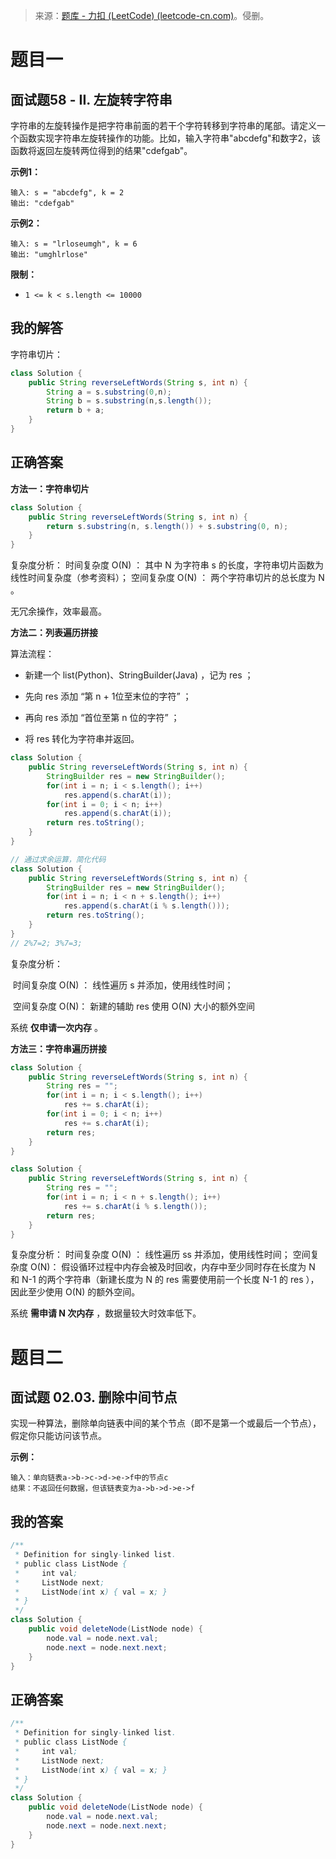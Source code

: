 > 来源：[题库 - 力扣 (LeetCode) (leetcode-cn.com)](https://leetcode-cn.com/problems/)。侵删。

# 题目一

## 面试题58 - II. 左旋转字符串

字符串的左旋转操作是把字符串前面的若干个字符转移到字符串的尾部。请定义一个函数实现字符串左旋转操作的功能。比如，输入字符串"abcdefg"和数字2，该函数将返回左旋转两位得到的结果"cdefgab"。



**示例1：**

```
输入: s = "abcdefg", k = 2
输出: "cdefgab"
```

**示例2：**

```
输入: s = "lrloseumgh", k = 6
输出: "umghlrlose"
```

**限制：**

- `1 <= k < s.length <= 10000`



## 我的解答

字符串切片：

```java
class Solution {
    public String reverseLeftWords(String s, int n) {
        String a = s.substring(0,n);
        String b = s.substring(n,s.length());
        return b + a;
    }
}
```





## 正确答案

**方法一：字符串切片**

```java
class Solution {
    public String reverseLeftWords(String s, int n) {
        return s.substring(n, s.length()) + s.substring(0, n);
    }
}
```

复杂度分析：
	时间复杂度 O(N) ： 其中 N 为字符串 s 的长度，字符串切片函数为线性时间复杂度（参考资料）；
	空间复杂度 O(N) ： 两个字符串切片的总长度为 N 。

无冗余操作，效率最高。



**方法二：列表遍历拼接**

算法流程：

+ 新建一个 list(Python)、StringBuilder(Java) ，记为 res ；

+ 先向 res 添加 “第 n + 1位至末位的字符” ；
+ 再向 res 添加 “首位至第 n 位的字符” ；
+ 将 res 转化为字符串并返回。

```java
class Solution {
    public String reverseLeftWords(String s, int n) {
        StringBuilder res = new StringBuilder();
        for(int i = n; i < s.length(); i++)
            res.append(s.charAt(i));
        for(int i = 0; i < n; i++)
            res.append(s.charAt(i));
        return res.toString();
    }
}

// 通过求余运算，简化代码
class Solution {
    public String reverseLeftWords(String s, int n) {
        StringBuilder res = new StringBuilder();
        for(int i = n; i < n + s.length(); i++)
            res.append(s.charAt(i % s.length()));
        return res.toString();
    }
}
// 2%7=2; 3%7=3;
```



复杂度分析：

​	时间复杂度 O(N) ： 线性遍历 s 并添加，使用线性时间；

​	空间复杂度 O(N)： 新建的辅助 res 使用 O(N) 大小的额外空间

系统 **仅申请一次内存** 。



**方法三：字符串遍历拼接**

```java
class Solution {
    public String reverseLeftWords(String s, int n) {
        String res = "";
        for(int i = n; i < s.length(); i++)
            res += s.charAt(i);
        for(int i = 0; i < n; i++)
            res += s.charAt(i);
        return res;
    }
}

class Solution {
    public String reverseLeftWords(String s, int n) {
        String res = "";
        for(int i = n; i < n + s.length(); i++)
            res += s.charAt(i % s.length());
        return res;
    }
}
```

复杂度分析：
	时间复杂度 O(N) ： 线性遍历 ss 并添加，使用线性时间；
	空间复杂度 O(N)： 假设循环过程中内存会被及时回收，内存中至少同时存在长度为 N 和 N-1 的两个字符串（新建长度为 N 的 res 需要使用前一个长度 N-1 的 res ），因此至少使用 O(N) 的额外空间。


系统 **需申请 N 次内存** ，数据量较大时效率低下。



# 题目二

## 面试题 02.03. 删除中间节点

实现一种算法，删除单向链表中间的某个节点（即不是第一个或最后一个节点），假定你只能访问该节点。

 **示例：**

```
输入：单向链表a->b->c->d->e->f中的节点c
结果：不返回任何数据，但该链表变为a->b->d->e->f
```



## 我的答案

```java
/**
 * Definition for singly-linked list.
 * public class ListNode {
 *     int val;
 *     ListNode next;
 *     ListNode(int x) { val = x; }
 * }
 */
class Solution {
    public void deleteNode(ListNode node) {
        node.val = node.next.val;
        node.next = node.next.next;
    }
}
```





## 正确答案

```java
/**
 * Definition for singly-linked list.
 * public class ListNode {
 *     int val;
 *     ListNode next;
 *     ListNode(int x) { val = x; }
 * }
 */
class Solution {
    public void deleteNode(ListNode node) {
        node.val = node.next.val;
        node.next = node.next.next;
    }
}
```


